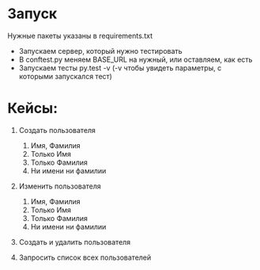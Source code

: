 # Запуск
Нужные пакеты указаны в requirements.txt
* Запускаем сервер, который нужно тестировать
* В conftest.py меняем BASE_URL на нужный, или оставляем, как есть
* Запускаем тесты py.test -v (-v чтобы увидеть параметры, с которыми запускался тест)

# Кейсы:
1. Создать пользователя
    1. Имя, Фамилия
    2. Только Имя
    3. Только Фамилия
    4. Ни имени ни фамилии

2. Изменить пользователя
    1. Имя, Фамилия
    2. Только Имя
    3. Только Фамилия
    4. Ни имени ни фамилии

3. Создать и удалить пользователя
4. Запросить список всех пользователей
